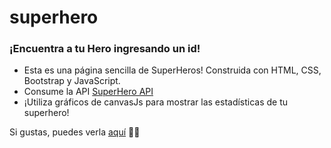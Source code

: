 # superhero 

### ¡Encuentra a tu Hero ingresando un id!

* Esta es una página sencilla de SuperHeros! Construida con HTML, CSS, Bootstrap y JavaScript. 
* Consume la API [SuperHero API](https://www.superheroapi.com/)
* ¡Utiliza gráficos de canvasJs para mostrar las estadísticas de tu superhero!

Si gustas, puedes verla [aquí](https://csrehel.github.io/superhero/) 👀✨

